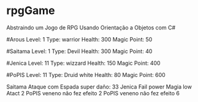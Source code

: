 # rpgGame
Abstraindo um Jogo de RPG Usando Orientação a Objetos com C#

#Arous
 Level: 1
 Type: warrior
 Health: 300
 Magic Point: 50

#Saitama
 Level: 1
 Type: Devil
 Health: 300
 Magic Point: 40

#Jenica
 Level: 11
 Type: wizzard
 Health: 150
 Magic Point: 400

#PoPIS
 Level: 11
 Type: Druid white
 Health: 80
 Magic Point: 600

Saitama Ataque com Espada super  daño: 33
Jenica Fail power Magia low Atact 2
PoPIS veneno não fez efeito 2
PoPIS veneno não fez efeito 6
